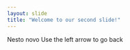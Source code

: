 ```yaml
---
layout: slide
title: "Welcome to our second slide!"
---
```

Nesto novo
Use the left arrow to go back
